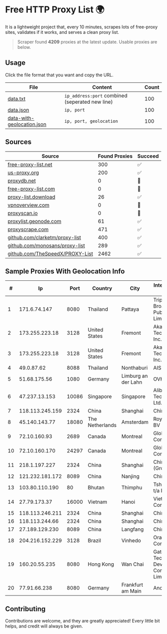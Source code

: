 
# Free HTTP Proxy List 🌍

It is a lightweight project that, every 10 minutes, scrapes lots of free-proxy sites, validates if it works, and serves a clean proxy list.


> Scraper found **4209** proxies at the latest update. Usable proxies are below.

## Usage

Click the file format that you want and copy the URL.


|File|Content|Count|
|----|-------|-----|
|[data.txt](https://raw.githubusercontent.com/themiralay/Proxy-List-World/master/data.txt)|`ip_address:port` combined (seperated new line)|100|
|[data.json](https://raw.githubusercontent.com/themiralay/Proxy-List-World/master/data.json)|`ip, port`|100|
|[data-with-geolocation.json](https://raw.githubusercontent.com/themiralay/Proxy-List-World/master/data-with-geolocation.json)|`ip, port, geolocation`|100|

## Sources

|Source|Found Proxies|Succeed|
|------|-------------|-------|
|[free-proxy-list.net](https://free-proxy-list.net)|300|✅|
|[us-proxy.org](https://www.us-proxy.org)|200|✅|
|[proxydb.net](http://proxydb.net)|0|🚫|
|[free-proxy-list.com](https://free-proxy-list.com/?page=&port=&type%5B%5D=http&type%5B%5D=https&up_time=0&search=Search)|0|🚫|
|[proxy-list.download](https://www.proxy-list.download/HTTP)|26|✅|
|[vpnoverview.com](https://vpnoverview.com/privacy/anonymous-browsing/free-proxy-servers)|0|🚫|
|[proxyscan.io](https://www.proxyscan.io)|0|🚫|
|[proxylist.geonode.com](https://proxylist.geonode.com/api/proxy-list?limit=300&page=1&sort_by=lastChecked&sort_type=desc&protocols=http,https)|61|✅|
|[proxyscrape.com](https://api.proxyscrape.com/v2/?request=displayproxies&protocol=http&timeout=10000&country=all&ssl=all&anonymity=all)|471|✅|
|[github.com/clarketm/proxy-list](https://raw.githubusercontent.com/clarketm/proxy-list/master/proxy-list-raw.txt)|400|✅|
|[github.com/monosans/proxy-list](https://raw.githubusercontent.com/monosans/proxy-list/main/proxies/http.txt)|289|✅|
|[github.com/TheSpeedX/PROXY-List](https://raw.githubusercontent.com/TheSpeedX/PROXY-List/master/http.txt)|2462|✅|


## Sample Proxies With Geolocation Info

|#|Ip|Port|Country|City|Internet Service Provider|
|-|--|----|-------|----|-------------------------|
|1|171.6.74.147|8080|Thailand|Pattaya|Triple T Broadband Public Company Limited|
|2|173.255.223.18|3128|United States|Fremont|Akamai Technologies, Inc.|
|3|173.255.223.18|3128|United States|Fremont|Akamai Technologies, Inc.|
|4|49.0.87.62|8088|Thailand|Nonthaburi|AIS-Fibre|
|5|51.68.175.56|1080|Germany|Limburg an der Lahn|OVH SAS|
|6|47.237.13.153|10086|Singapore|Singapore|Alibaba (US) Technology Co., Ltd.|
|7|118.113.245.159|2324|China|Shanghai|Chinanet|
|8|45.140.143.77|18080|The Netherlands|Amsterdam|RoyaleHosting BV|
|9|72.10.160.93|2689|Canada|Montreal|GloboTech Communications|
|10|72.10.160.170|24297|Canada|Montreal|GloboTech Communications|
|11|218.1.197.227|2324|China|Shanghai|China Telecom (Group)|
|12|121.232.181.172|8089|China|Nanjing|Chinanet|
|13|103.80.110.190|80|Bhutan|Thimphu|Tshering NORBU t/a NANO|
|14|27.79.173.37|16000|Vietnam|Hanoi|Viettel Corporation|
|15|118.113.246.211|2324|China|Shanghai|Chinanet|
|16|118.113.244.66|2324|China|Shanghai|Chinanet|
|17|27.189.129.230|8089|China|Langfang|Chinanet|
|18|204.216.152.229|3128|Brazil|Vinhedo|Oracle Corporation|
|19|160.20.55.235|8080|Hong Kong|Wan Chai|Gateway Technology Development Company Limited|
|20|77.91.66.238|8080|Germany|Frankfurt am Main|Andrii Hrosh|



## Contributing

Contributions are welcome, and they are greatly appreciated! Every
little bit helps, and credit will always be given.

